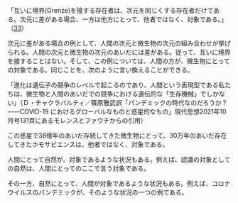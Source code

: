 「互いに境界(Grenze)を接する存在者は、次元を同じくする存在者だけである。次元に差がある場合、一方は他方にとって、他者ではなく、対象である。」（[33](033.md)）

次元に差がある場合の例として、人間の次元と微生物の次元の組み合わせが挙げられる。人間の次元と微生物の次元のあいだには差がある。従って、互いに境界を接することはない。そして、この例については、人間の方が、微生物にとっての対象である。同じことを、次のように言い換えることができる。

「進化は遺伝子の競争のレベルで起こるのであり、人間という表現型である私たちは、微生物と人間のあいだでの競争における遺伝的な「生存機械」でしかない」（Ｄ・チャクラバルティ／篠原雅武訳「パンデミックの時代なのだろうか？――COVID-19 におけるグローバルなものと惑星的なもの」現代思想2021年10月号131頁にあるモレンスとファウチからの引用）

この惑星で38億年のあいだ存続してきた微生物にとって、30万年のあいだ存在してきたホモサピエンスは、他者ではなく、対象である。

人間にとって自然が、対象であるような状況もある。例えば、認識の対象としての自然は、人間にとってのここで言う対象である。

その一方、自然にとって、人間が対象であるような状況もある。例えば、コロナウイルスのパンデミックが、そのような状況の一つの例である。
